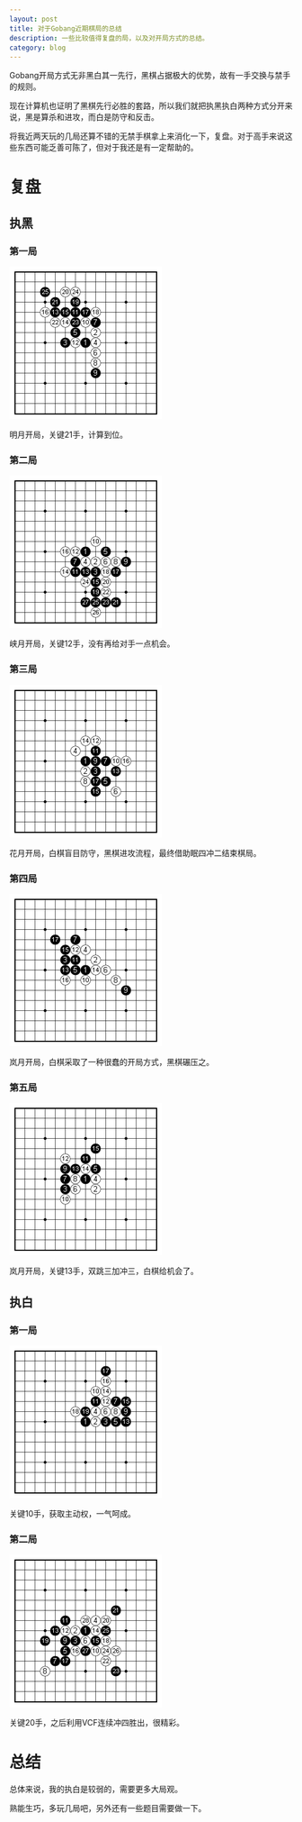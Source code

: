 ```yaml
---
layout: post
title: 对于Gobang近期棋局的总结
description: 一些比较值得复盘的局，以及对开局方式的总结。
category: blog
---
```


Gobang开局方式无非黑白其一先行，黑棋占据极大的优势，故有一手交换与禁手的规则。

现在计算机也证明了黑棋先行必胜的套路，所以我们就把执黑执白两种方式分开来说，黑是算杀和进攻，而白是防守和反击。

将我近两天玩的几局还算不错的无禁手棋拿上来消化一下，复盘。对于高手来说这些东西可能乏善可陈了，但对于我还是有一定帮助的。

复盘
==
执黑
--
### 第一局

![黑0](/images/gobang/newbee/0.png)

明月开局，关键21手，计算到位。

### 第二局

![黑3](/images/gobang/newbee/3.png)

峡月开局，关键12手，没有再给对手一点机会。

### 第三局

![黑5](/images/gobang/newbee/5.png)

花月开局，白棋盲目防守，黑棋进攻流程，最终借助眠四冲二结束棋局。

### 第四局

![黑6](/images/gobang/newbee/6.png)

岚月开局，白棋采取了一种很蠢的开局方式，黑棋碾压之。

### 第五局

![黑7](/images/gobang/newbee/7.png)

岚月开局，关键13手，双跳三加冲三，白棋给机会了。

执白
--
### 第一局

![白1](/images/gobang/newbee/1.png)

关键10手，获取主动权，一气呵成。

### 第二局

![白2](/images/gobang/newbee/2.png)

关键20手，之后利用VCF连续冲四胜出，很精彩。

总结
==

总体来说，我的执白是较弱的，需要更多大局观。

熟能生巧，多玩几局吧，另外还有一些题目需要做一下。






